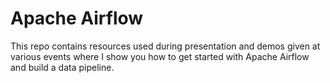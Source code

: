 # Apache Airflow

This repo contains resources used during presentation and demos given at various events where I show you how to get started with Apache Airflow and build a data pipeline.

